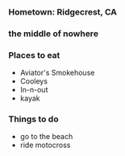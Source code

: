 ### Hometown: Ridgecrest, CA
### the middle of nowhere


### Places to eat

- Aviator's Smokehouse
- Cooleys
- In-n-out
- kayak

### Things to do
- go to the beach
- ride motocross

